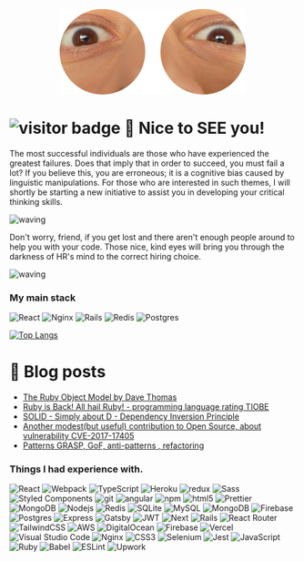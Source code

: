 <p align="center" ><img alt="Spooky spooky" src="img/spooky_hello.png" height="150"/></p>

# ![visitor badge](https://visitor-badge.glitch.me/badge?page_id=BadAllOff.visitor-badge&left_color=red&right_color=green&left_text=Hello%20Visitor) 👋 Nice to SEE you!

The most successful individuals are those who have experienced the greatest failures. Does that imply that in order to succeed, you must fail a lot? If you believe this, you are erroneous; it is a cognitive bias caused by linguistic manipulations. For those who are interested in such themes, I will shortly be starting a new initiative to assist you in developing your critical thinking skills.

![waving](https://capsule-render.vercel.app/api?type=waving&height=67&color=gradient)

Don't worry, friend, if you get lost and there aren't enough people around to help you with your code. Those nice, kind eyes will bring you through the darkness of HR's mind to the correct hiring choice.

![waving](https://capsule-render.vercel.app/api?type=waving&height=67&color=gradient)

<h3>My main stack</h3>
<p>
  <img alt="React" src="https://img.shields.io/badge/-React-45b8d8?style=for-the-badge&logo=react&logoColor=white" /> 
  <img alt="Nginx" src="https://img.shields.io/badge/nginx-%23009639.svg?style=for-the-badge&logo=nginx&logoColor=white" />
  <img alt="Rails" src="https://img.shields.io/badge/rails-%23CC0000.svg?style=for-the-badge&logo=ruby-on-rails&logoColor=white" />
  <img alt="Redis" src="https://img.shields.io/badge/redis-%23DD0031.svg?style=for-the-badge&logo=redis&logoColor=white" />
  <img alt="Postgres" src="https://img.shields.io/badge/postgres-%23316192.svg?style=for-the-badge&logo=postgresql&logoColor=white" />
</p>


[![Top Langs](https://github-readme-stats.vercel.app/api/top-langs/?username=badalloff&layout=compact&langs_count=8)](https://github.com/badalloff/github-readme-stats) 


# 💬 Blog posts
<!-- BLOG-POST-LIST:START -->
- [The Ruby Object Model by Dave Thomas](http://badalloff.science/en/articles/52)
- [Ruby is Back! All hail Ruby! - programming language rating TIOBE](http://badalloff.science/en/articles/51)
- [SOLID - Simply about D - Dependency Inversion Principle](http://badalloff.science/en/articles/50)
- [Another modest&lpar;but useful&rpar; contribution to Open Source, about vulnerability CVE-2017-17405](http://badalloff.science/en/articles/49)
- [Patterns GRASP, GoF, anti-patterns , refactoring](http://badalloff.science/en/articles/48)
<!-- BLOG-POST-LIST:END -->


<h3>Things I had experience with.</h3>
<p>
  <img alt="React" src="https://img.shields.io/badge/-React-45b8d8?style=flat-square&logo=react&logoColor=white" />
  <img alt="Webpack" src="https://img.shields.io/badge/-Webpack-8DD6F9?style=flat-square&logo=webpack&logoColor=white" /> 
  <img alt="TypeScript" src="https://img.shields.io/badge/-TypeScript-007ACC?style=flat-square&logo=typescript&logoColor=white" />
  <img alt="Heroku" src="https://img.shields.io/badge/-Heroku-430098?style=flat-square&logo=heroku&logoColor=white" />
  <img alt="redux" src="https://img.shields.io/badge/-Redux-764ABC?style=flat-square&logo=redux&logoColor=white" />
  <img alt="Sass" src="https://img.shields.io/badge/-Sass-CC6699?style=flat-square&logo=sass&logoColor=white" />
  <img alt="Styled Components" src="https://img.shields.io/badge/-Styled_Components-db7092?style=flat-square&logo=styled-components&logoColor=white" />
  <img alt="git" src="https://img.shields.io/badge/-Git-F05032?style=flat-square&logo=git&logoColor=white" />
  <img alt="angular" src="https://img.shields.io/badge/-Angular-DD0031?style=flat-square&logo=angular&logoColor=white" />
  <img alt="npm" src="https://img.shields.io/badge/-NPM-CB3837?style=flat-square&logo=npm&logoColor=white" />
  <img alt="html5" src="https://img.shields.io/badge/-HTML5-E34F26?style=flat-square&logo=html5&logoColor=white" />
  <img alt="Prettier" src="https://img.shields.io/badge/-Prettier-F7B93E?style=flat-square&logo=prettier&logoColor=white" />
  <img alt="MongoDB" src="https://img.shields.io/badge/-MongoDB-13aa52?style=flat-square&logo=mongodb&logoColor=white" />
  <img alt="Nodejs" src="https://img.shields.io/badge/-Nodejs-43853d?style=flat-square&logo=Node.js&logoColor=white" />
  <img alt="Redis" src="https://img.shields.io/badge/redis-%23DD0031.svg?style=flat-square&logo=redis&logoColor=white" />
  <img alt="SQLite" src="https://img.shields.io/badge/sqlite-%2307405e.svg?style=flat-square&logo=sqlite&logoColor=white" />
  <img alt="MySQL" src="https://img.shields.io/badge/mysql-%2300f.svg?style=flat-square&logo=mysql&logoColor=white" />
  <img alt="MongoDB" src="https://img.shields.io/badge/MongoDB-%234ea94b.svg?style=flat-square&logo=mongodb&logoColor=white" />
  <img alt="Firebase" src="https://img.shields.io/badge/Firebase-039BE5?style=flat-square&logo=Firebase&logoColor=white" />
  <img alt="Postgres" src="https://img.shields.io/badge/postgres-%23316192.svg?style=flat-square&logo=postgresql&logoColor=white" />
  <img alt="Express" src="https://img.shields.io/badge/express.js-%23404d59.svg?style=flat-square&logo=express&logoColor=%2361DAFB" />
  <img alt="Gatsby" src="https://img.shields.io/badge/Gatsby-%23663399.svg?style=flat-square&logo=gatsby&logoColor=white" />
  <img alt="JWT" src="https://img.shields.io/badge/JWT-black?style=flat-square&logo=JSON%20web%20tokens" />
  <img alt="Next" src="https://img.shields.io/badge/Next-black?style=flat-square&logo=next.js&logoColor=white" />
  <img alt="Rails" src="https://img.shields.io/badge/rails-%23CC0000.svg?style=flat-square&logo=ruby-on-rails&logoColor=white" />
  <img alt="React Router" src="https://img.shields.io/badge/React_Router-CA4245?style=flat-square&logo=react-router&logoColor=white" />
  <img alt="TailwindCSS" src="https://img.shields.io/badge/tailwindcss-%2338B2AC.svg?style=flat-square&logo=tailwind-css&logoColor=white" />
  <img alt="AWS" src="https://img.shields.io/badge/AWS-%23FF9900.svg?style=flat-square&logo=amazon-aws&logoColor=white" />
  <img alt="DigitalOcean" src="https://img.shields.io/badge/DigitalOcean-%230167ff.svg?style=flat-square&logo=digitalOcean&logoColor=white" />
  <img alt="Firebase" src="https://img.shields.io/badge/firebase-%23039BE5.svg?style=flat-square&logo=firebase" />
  <img alt="Vercel" src="https://img.shields.io/badge/vercel-%23000000.svg?style=flat-square&logo=vercel&logoColor=white" />
  <img alt="Visual Studio Code" src="https://img.shields.io/badge/Visual%20Studio%20Code-0078d7.svg?style=flat-square&logo=visual-studio-code&logoColor=white" />
  <img alt="Nginx" src="https://img.shields.io/badge/nginx-%23009639.svg?style=flat-square&logo=nginx&logoColor=white" />
  <img alt="CSS3" src="https://img.shields.io/badge/css3-%231572B6.svg?style=flat-square&logo=css3&logoColor=white" />
  <img alt="Selenium" src="https://img.shields.io/badge/-selenium-%43B02A?style=flat-square&logo=selenium&logoColor=white" />
  <img alt="Jest" src="https://img.shields.io/badge/-jest-%23C21325?style=flat-square&logo=jest&logoColor=white" />
  <img alt="JavaScript" src="https://img.shields.io/badge/javascript-%23323330.svg?style=flat-square&logo=javascript&logoColor=%23F7DF1E" />
  <img alt="Ruby" src="https://img.shields.io/badge/ruby-%23CC342D.svg?style=flat-square&logo=ruby&logoColor=white" />
  <img alt="Babel" src="https://img.shields.io/badge/Babel-F9DC3e?style=flat-square&logo=babel&logoColor=black" />
  <img alt="ESLint" src="https://img.shields.io/badge/ESLint-4B3263?style=flat-square&logo=eslint&logoColor=white" />
  <img alt="Upwork" src="https://img.shields.io/badge/UpWork-6FDA44?style=flat-square&logo=Upwork&logoColor=white" />  
</p>


<!--
**BadAllOff/BadAllOff** is a ✨ _special_ ✨ repository because its `README.md` (this file) appears on your GitHub profile.

Here are some ideas to get you started:

- 🔭 I’m currently working on ...
- 🌱 I’m currently learning ...
- 👯 I’m looking to collaborate on ...
- 🤔 I’m looking for help with ...
- 💬 Ask me about ...
- 📫 How to reach me: ...
- 😄 Pronouns: ...
- ⚡ Fun fact: ...
-->
